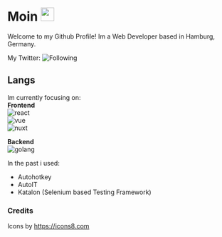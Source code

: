# Moin <img src="https://imgur.com/3Txuraz.gif" width="30px">
Welcome to my Github Profile!
Im a Web Developer based in Hamburg, Germany.

My Twitter:
![Following](https://img.shields.io/twitter/follow/Finnyooo?label=Follow&style=social)


## Langs
Im currently focusing on: <br>
<b>Frontend</b> <br>
<img src="https://img.icons8.com/plasticine/100/000000/react.png" alt="react"/> <br>
<img src="https://img.icons8.com/color/100/000000/vue-js.png" alt="vue"/> <br>
<img src="https://img.icons8.com/external-tal-revivo-color-tal-revivo/100/000000/external-nuxt-js-a-free-and-open-source-web-application-framework-logo-color-tal-revivo.png" alt="nuxt" /> <br>

<b>Backend</b> <br>
<img src="https://img.icons8.com/color/100/000000/golang.png" alt="golang" />

In the past i used:
- Autohotkey
- AutoIT
- Katalon (Selenium based Testing Framework)


### Credits
Icons by https://icons8.com
